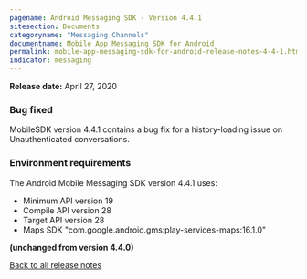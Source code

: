 ```yaml
---
pagename: Android Messaging SDK - Version 4.4.1
sitesection: Documents
categoryname: "Messaging Channels"
documentname: Mobile App Messaging SDK for Android
permalink: mobile-app-messaging-sdk-for-android-release-notes-4-4-1.html
indicator: messaging
---
```


**Release date:** April 27, 2020

### Bug fixed

MobileSDK version 4.4.1 contains a bug fix for a history-loading issue on Unauthenticated conversations.

### Environment requirements

The Android Mobile Messaging SDK version 4.4.1 uses:

- Minimum API version 19
- Compile API version 28
- Target API version 28
- Maps SDK "com.google.android.gms:play-services-maps:16.1.0"

**(unchanged from version 4.4.0)**

<div class="btn-wrapper">
<a class="back-btn" href="mobile-app-messaging-sdk-for-android-all-release-notes.html">Back to all release notes</a>
</div>

